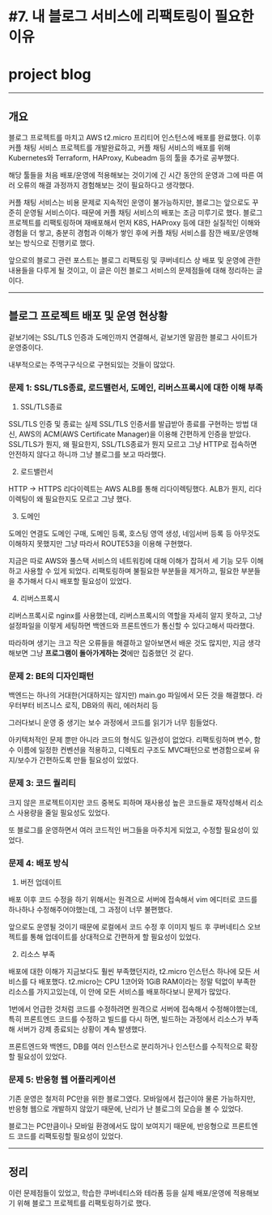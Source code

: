# #7. 내 블로그 서비스에 리팩토링이 필요한 이유
# project blog

---

## 개요

블로그 프로젝트를 마치고 AWS t2.micro 프리티어 인스턴스에 배포를 완료했다. 이후 커플 채팅 서비스 프로젝트를 개발완료하고, 커플 채팅 서비스의 배포를 위해 Kubernetes와 Terraform, HAProxy, Kubeadm 등의 툴을 추가로 공부했다.

해당 툴들을 처음 배포/운영에 적용해보는 것이기에 긴 시간 동안의 운영과 그에 따른 여러 오류의 해결 과정까지 경험해보는 것이 필요하다고 생각했다.

커플 채팅 서비스는 비용 문제로 지속적인 운영이 불가능하지만, 블로그는 앞으로도 꾸준히 운영될 서비스이다. 때문에 커플 채팅 서비스의 배포는 조금 미루기로 했다. 블로그 프로젝트를 리팩토링하며 재배포해서 먼저 K8S, HAProxy 등에 대한 실질적인 이해와 경험을 더 쌓고, 충분히 경험과 이해가 쌓인 후에 커플 채팅 서비스를 잠깐 배포/운영해보는 방식으로 진행키로 했다.

앞으로의 블로그 관련 포스트는 블로그 리팩토링 및 쿠버네티스 상 배포 및 운영에 관한 내용들을 다루게 될 것이고, 이 글은 이전 블로그 서비스의 문제점들에 대해 정리하는 글이다.

---

## 블로그 프로젝트 배포 및 운영 현상황

겉보기에는 SSL/TLS 인증과 도메인까지 연결해서, 겉보기엔 말끔한 블로그 사이트가 운영중이다.

내부적으로는 주먹구구식으로 구현되있는 것들이 많았다.

### 문제 1: SSL/TLS종료, 로드밸런서, 도메인, 리버스프록시에 대한 이해 부족

1. SSL/TLS종료

SSL/TLS 인증 및 종료는 실제 SSL/TLS 인증서를 발급받아 종료를 구현하는 방법 대신, AWS의 ACM(AWS Certificate Manager)을 이용해 간편하게 인증을 받았다. SSL/TLS가 뭔지, 왜 필요한지, SSL/TLS종료가 뭔지 모르고 그냥 HTTP로 접속하면 안전하지 않다고 하니까 그냥 블로그를 보고 따라했다.

2. 로드밸런서

HTTP -> HTTPS 리다이렉트는 AWS ALB를 통해 리다이렉팅했다. ALB가 뭔지, 리다이렉팅이 왜 필요한지도 모르고 그냥 했다.

3. 도메인

도메인 연결도 도메인 구매, 도메인 등록, 호스팅 영역 생성, 네임서버 등록 등 아무것도 이해하지 못했지만 그냥 따라서 ROUTE53을 이용해 구현했다.

지금은 따로 AWS와 풀스택 서비스의 네트워킹에 대해 이해가 잡혀서 세 기능 모두 이해하고 사용할 수 있게 되었다. 리팩토링하며 불필요한 부분들을 제거하고, 필요한 부분들을 추가해서 다시 배포할 필요성이 있었다.

4. 리버스프록시

리버스프록시로 nginx를 사용했는데, 리버스프록시의 역할을 자세히 알지 못하고, 그냥 설정파일을 이렇게 세팅하면 백엔드와 프론트엔드가 통신할 수 있다고해서 따라했다. 

따라하며 생기는 크고 작은 오류들을 해결하고 알아보면서 배운 것도 많지만, 지금 생각해보면 그냥 **프로그램이 돌아가게하는 것**에만 집중했던 것 같다.

### 문제 2: BE의 디자인패턴

백엔드는 하나의 거대한(거대하지는 않지만) main.go 파일에서 모든 것을 해결했다. 라우터부터 비즈니스 로직, DB와의 쿼리, 에러처리 등

그러다보니 운영 중 생기는 보수 과정에서 코드를 읽기가 너무 힘들었다.

아키텍처적인 문제 뿐만 아니라 코드의 형식도 일관성이 없었다. 리팩토링하며 변수, 함수 이름에 일정한 컨벤션을 적용하고, 디렉토리 구조도 MVC패턴으로 변경함으로써 유지/보수가 간편하도록 만들 필요성이 있었다.

### 문제 3: 코드 퀄리티

크지 않은 프로젝트이지만 코드 중복도 피하며 재사용성 높은 코드들로 재작성해서 리소스 사용량을 줄일 필요성도 있었다. 

또 블로그를 운영하면서 여러 코드적인 버그들을 마주치게 되었고, 수정할 필요성이 있었다.

### 문제 4: 배포 방식

1. 버전 업데이트

배포 이후 코드 수정을 하기 위해서는 원격으로 서버에 접속해서 vim 에디터로 코드를 하나하나 수정해주어야했는데, 그 과정이 너무 불편했다. 

앞으로도 운영될 것이기 때문에 로컬에서 코드 수정 후 이미지 빌드 후 쿠버네티스 오브젝트를 통해 업데이트를 상대적으로 간편하게 할 필요성이 있었다.

2. 리소스 부족

배포에 대한 이해가 지금보다도 훨씬 부족했던지라, t2.micro 인스턴스 하나에 모든 서비스를 다 배포했다. t2.micro는 CPU 1코어와 1GiB RAM이라는 정말 턱없이 부족한 리소스를 가지고있는데, 이 안에 모든 서비스를 배포하다보니 문제가 많았다.

1번에서 언급한 것처럼 코드를 수정하려면 원격으로 서버에 접속해서 수정해야했는데, 특히 프론트엔드 코드를 수정하고 빌드를 다시 하면, 빌드하는 과정에서 리소스가 부족해 서버가 강제 종료되는 상황이 계속 발생했다.

프론트엔드와 백엔드, DB를 여러 인스턴스로 분리하거나 인스턴스를 수직적으로 확장할 필요성이 있었다.

### 문제 5: 반응형 웹 어플리케이션

기존 운영은 철저히 PC만을 위한 블로그였다. 모바일에서 접근이야 물론 가능하지만, 반응형 웹으로 개발하지 않았기 때문에, 난리가 난 블로그의 모습을 볼 수 있었다.

블로그는 PC만큼이나 모바일 환경에서도 많이 보여지기 때문에, 반응형으로 프론트엔드 코드를 리팩토링할 필요성이 있었다.

---

## 정리

이런 문제점들이 있었고, 학습한 쿠버네티스와 테라폼 등을 실제 배포/운영에 적용해보기 위해 블로그 프로젝트를 리팩토링하기로 했다.